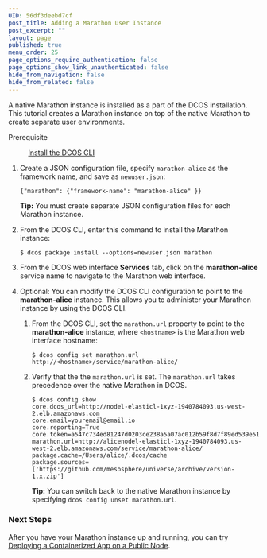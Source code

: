 ```yaml
---
UID: 56df3deebd7cf
post_title: Adding a Marathon User Instance
post_excerpt: ""
layout: page
published: true
menu_order: 25
page_options_require_authentication: false
page_options_show_link_unauthenticated: false
hide_from_navigation: false
hide_from_related: false
---
```

<p>A native Marathon instance is installed as a part of the DCOS installation. This tutorial creates a Marathon instance on top of the native Marathon to create separate user environments.</p>

<dl>
<dt>Prerequisite</dt>
<dd>
<p><a href="/install/cli/">Install the DCOS CLI</a></p>
</dd>
</dl>

<ol>
<li><p>Create a JSON configuration file, specify <code>marathon-alice</code> as the framework name, and save as <code>newuser.json</code>:</p>

<pre><code>{"marathon": {"framework-name": "marathon-alice" }}
</code></pre>

<p><strong>Tip:</strong> You must create separate JSON configuration files for each Marathon instance.</p></li>
<li><p>From the DCOS CLI, enter this command to install the Marathon instance:</p>

<pre><code>$ dcos package install --options=newuser.json marathon
</code></pre></li>
<li><p>From the DCOS web interface <strong>Services</strong> tab, click on the <strong>marathon-alice</strong> service name to navigate to the Marathon web interface.</p></li>
<li><p>Optional: You can modify the DCOS CLI configuration to point to the <strong>marathon-alice</strong> instance. This allows you to administer your Marathon instance by using the DCOS CLI.</p>

<ol>
<li><p>From the DCOS CLI, set the <code>marathon.url</code> property to point to the <strong>marathon-alice</strong> instance, where <code>&lt;hostname&gt;</code> is the Marathon web interface hostname:</p>

<pre><code>$ dcos config set marathon.url http://&lt;hostname&gt;/service/marathon-alice/
</code></pre></li>
<li><p>Verify that the the <code>marathon.url</code> is set. The <code>marathon.url</code> takes precedence over the native Marathon in DCOS.</p>

<pre><code>$ dcos config show
core.dcos_url=http://nodel-elasticl-1xyz-1940784093.us-west-2.elb.amazonaws.com
core.email=youremail@email.io
core.reporting=True
core.token=a547c734ed81247d0203ce238a5a07ac012b59f8d7f89ed539e5110557548152
marathon.url=http://alicenodel-elasticl-1xyz-1940784093.us-west-2.elb.amazonaws.com/service/marathon-alice/
package.cache=/Users/alice/.dcos/cache
package.sources=['https://github.com/mesosphere/universe/archive/version-1.x.zip']
</code></pre>

<p><strong>Tip:</strong> You can switch back to the native Marathon instance by specifying <code>dcos config unset marathon.url</code>.</p></li>
</ol></li>
</ol>

<h3>Next Steps</h3>

<p>After you have your Marathon instance up and running, you can try <a href="../getting-started/tutorials/deploy-containerized-app/">Deploying a Containerized App on a Public Node</a>.</p>